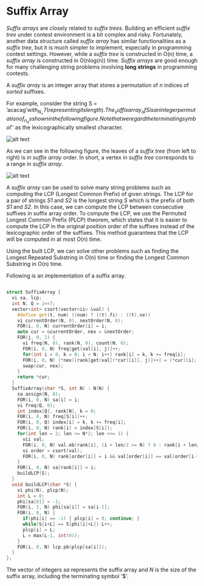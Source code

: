 # Suffix Array

_Suffix arrays_ are closely related to _suffix trees_. Building an efficient _suffix tree_ under contest environment is a bit complex and risky. Fortunately, another data structure called _suffix array_ has similar functionalities as a _suffix tree_, but it is much simpler to implement, especially in programming contest settings. However, while a _suffix tree_ is constructed in O(n) time, a _suffix array_ is constructed in O(nlog(n)) time. _Suffix arrays_ are good enough for many challenging string problems involving **long strings** in programming contests.

A _suffix array_ is an integer array that stores a permutation of _n_ indices of _sorted_ suffixes.

For example, consider the string S = ’acacag$’ with _N_ = 7 (representing its length). The _suffix array_ of S is an integer permutation of _n_ as shown in the following figure. Note that we regard the terminating symbol '$' as the lexicographically
smallest character.

![alt text](https://i.imgur.com/FLHe7Vg.png)

As we can see in the following figure, the leaves of a _suffix tree_ (from left to right) is in _suffix array_ order. In short, a vertex in _suffix tree_ corresponds to a range in _suffix array_.

![alt text](https://i.imgur.com/3NDD2FD.png)

A _suffix array_ can be used to solve many string problems such as computing the LCP (Longest Common Prefix) of given strings. The LCP for a pair of strings _S1_ and _S2_ is the longest string _S_ which is the prefix of both _S1_ and _S2_. In this case, we can compute the LCP between consecutive suffixes in suffix array order. To compute the LCP, we use the Permuted Longest Common Prefix (PLCP) theorem, which states that it is easier to compute the LCP in the original position order of the suffixes instead of the lexicographic order of the suffixes. This method guarantees that the LCP will be computed in at most O(n) time.

Using the built LCP, we can solve other problems such as finding the Longest Repeated Substring in O(n) time or finding the Longest Common Substring in O(n) time.

Following is an implementation of a suffix array.

```cpp

struct SuffixArray {
  vi sa, lcp;
  int N, Q = 1<<7;
  vector<int> csort(vector<ii> &val) {
    #define get(t, num) ((num) ? ((t).fi) : ((t).se))
    vi currentOrder(N, 0), nextOrder(N, 0);
    FOR(i, 0, N) currentOrder[i] = i;
    auto cur = &currentOrder, nex = &nextOrder;
    FOR(j, 0, 2) {
      vi freq(N, 0), rank(N, 0), count(N, 0);
      FOR(i, 0, N) freq[get(val[i], j)]++;
      for(int i = 0, k = 0; i < N; i++) rank[i] = k, k += freq[i];	
      FOR(i, 0, N) (*nex)[rank[get(val[(*cur)[i]], j)]++] = (*cur)[i];
      swap(cur, nex);
    }
    return *cur;
  }
  SuffixArray(char *S, int N) : N(N) {
    sa.assign(N, 0);
    FOR(i, 0, N) sa[i] = i;
    vi freq(Q, 0);
    int index[Q], rank[N], k = 0;
    FOR(i, 0, N) freq[S[i]]++;
    FOR(i, 0, Q) index[i] = k, k += freq[i];
    FOR(i, 0, N) rank[i] = index[S[i]];
    for(int len = 2; len <= N*2; len <<= 1) {
      vii val;
      FOR(i, 0, N) val.eb(rank[i], (i + len/2 >= N) ? 0 : rank[i + len/2]);
      vi order = csort(val);
      FOR(i, 0, N) rank[order[i]] = i && val[order[i]] == val[order[i-1]] ? rank[order[i-1]] : i;
    }
    FOR(i, 0, N) sa[rank[i]] = i;
    buildLCP(S);
  }
  void buildLCP(char *S) {
    vi phi(N), plcp(N);
    int L = 0;
    phi[sa[0]] = -1;
    FOR(i, 1, N) phi[sa[i]] = sa[i-1];
    FOR(i, 0, N) {
      if(phi[i] == -1) { plcp[i] = 0; continue; }
      while(S[i+L] == S[phi[i]+L]) L++;
      plcp[i] = L;
      L = max(L-1, int(0));
    }
    FOR(i, 0, N) lcp.pb(plcp[sa[i]]);
  }
};

```

The vector of integers _sa_ represents the suffix array and _N_ is the size of the suffix array, including the terminating symbol '$'.


